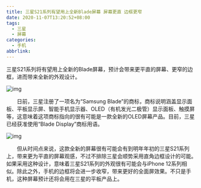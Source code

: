 ```yaml
---
title: 三星S21系列有望用上全新Blade屏幕 屏幕更直 边框更窄
date: 2020-11-07T13:20:52+08:00
tags:
  - 三星
  - 屏幕
categories:
  - 手机
abbrlink:
---
```


三星S21系列将有望用上全新的Blade屏幕，预计会带来更平直的屏幕、更窄的边框，进而带来全新的外观设计。

![img](https://cdn.jsdelivr.net/gh/yakeing/Documentation@main/Hexo/images/4b95-kcaeqzx4675951.jpg)

　　日前，三星注册了一项名为“Samsung Blade”的商标，商标说明涵盖显示面板、平板显示屏、智能手机显示器、OLED（有机发光二极管）显示面板、触摸屏等，这意味着这项商标指向的很有可能是一款全新的OLED屏幕产品。目前，三星已经获准使用“Blade Display”商标用语。

![img](https://cdn.jsdelivr.net/gh/yakeing/Documentation@main/Hexo/images/350f-kcaeqzx5679473.jpg)

　　但从时间点来说，这款全新的屏幕很有可能会有到明年年初的三星S21系列上，带来更为平直的屏幕观感，不过不排除三星会顺势采用直角边框设计的可能。如果采用这种设计，意味着三星S21系列的外观很有可能会与iPhone 12系列相似。除此之外，手机的边框将会进一步收窄，带来更好的全面屏效果。不只是手机，这种屏幕预计还将会用在三星的平板产品上。